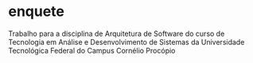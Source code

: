 # enquete
Trabalho para a disciplina de Arquitetura de Software do curso de Tecnologia em Análise e Desenvolvimento de Sistemas da Universidade Tecnológica Federal do Campus Cornélio Procópio
